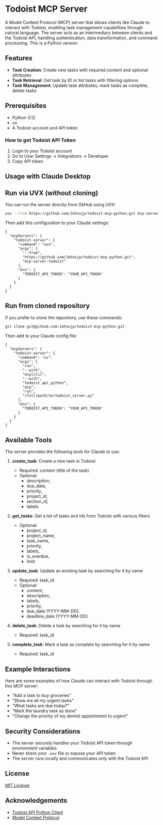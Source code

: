 # Todoist MCP Server

A Model Context Protocol (MCP) server that allows clients like Claude to interact with Todoist, enabling task management capabilities through natural language. The server acts as an intermediary between clients and the Todoist API, handling authentication, data transformation, and command processing. This is a Python version

## Features

- **Task Creation**: Create new tasks with required content and optional attributes
- **Task Retrieval**: Get task by ID or list tasks with filtering options
- **Task Management**: Update task attributes, mark tasks as complete, delete tasks

## Prerequisites

- Python 3.12
- uv
- A Todoist account and API token

### How to get Todoist API Token
1. Login to your Todoist account
2. Go to User Settings -> Integrations -> Developer
3. Copy API token

## Usage with Claude Desktop

## Run via UVX (without cloning)

You can run the server directly from GitHub using UVX:

```bash
uvx --from https://github.com/Johnxjp/todoist-mcp-python.git mcp-server-todoist
```

Then add this configuration to your Claude settings:
```
{
  "mcpServers": {
    "todoist-server": {
      "command": "uvx",
      "args": [
        "--from", 
        "https://github.com/Johnxjp/todoist-mcp-python.git", 
        "mcp-server-todoist"
      ],
      "env": {
        "TODOIST_API_TOKEN": "YOUR_API_TOKEN"
      }
    }
  }
}
```

## Run from cloned repository

If you prefer to clone the repository, use these commands:

```bash
git clone git@github.com:Johnxjp/todoist-mcp-python.git
```

Then add to your Claude config file:
```
{
  "mcpServers": {
    "todoist-server": {
      "command": "uv",
      "args": [
        "run",
        "--with",
        "mcp[cli]",
        "--with",
        "todoist_api_python",
        "mcp",
        "run",
        "/full/path/to/todoist_server.py"
      ],
      "env": {
        "TODOIST_API_TOKEN": "YOUR_API_TOKEN"
      }
    }
  }
}
```

## Available Tools

The server provides the following tools for Claude to use:

1. **create_task**: Create a new task in Todoist
   - Required: content (title of the task)
   - Optional: 
      - description, 
      - due_date, 
      - priority, 
      - project_id, 
      - section_id,
      - labels

2. **get_tasks**: Get a list of tasks and Ids from Todoist with various filters
   - Optional: 
      - project_id, 
      - project_name,
      - task_name,
      - priority,
      - labels,
      - is_overdue,
      - limit

3. **update_task**: Update an existing task by searching for it by name
   - Required: task_id
   - Optional: 
      - content, 
      - description, 
      - labels,
      - priority,
      - due_date (YYYY-MM-DD),
      - deadline_date (YYYY-MM-DD)

4. **delete_task**: Delete a task by searching for it by name
   - Required: task_id

5. **complete_task**: Mark a task as complete by searching for it by name
   - Required: task_id

## Example Interactions

Here are some examples of how Claude can interact with Todoist through this MCP server:

- "Add a task to buy groceries"
- "Show me all my urgent tasks"
- "What tasks are due today?"
- "Mark the laundry task as done"
- "Change the priority of my dentist appointment to urgent"

## Security Considerations

- The server securely handles your Todoist API token through environment variables
- Never share your `.env` file or expose your API token
- The server runs locally and communicates only with the Todoist API

## License

[MIT License](LICENSE)

## Acknowledgements

- [Todoist API Python Client](https://github.com/Doist/todoist-api-python)
- [Model Context Protocol](https://github.com/anthropics/model-context-protocol)
